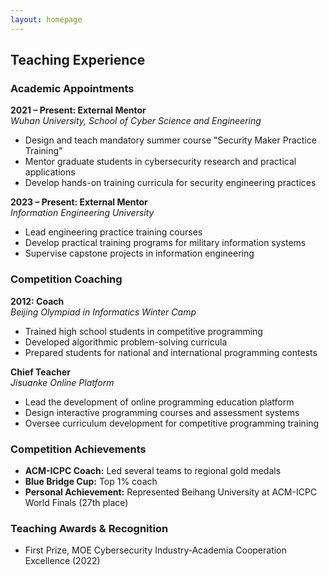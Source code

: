 ```yaml
---
layout: homepage
---
```


## Teaching Experience

### Academic Appointments

**2021 – Present: External Mentor**  
*Wuhan University, School of Cyber Science and Engineering*
- Design and teach mandatory summer course "Security Maker Practice Training"
- Mentor graduate students in cybersecurity research and practical applications
- Develop hands-on training curricula for security engineering practices

**2023 – Present: External Mentor**  
*Information Engineering University*
- Lead engineering practice training courses
- Develop practical training programs for military information systems
- Supervise capstone projects in information engineering

### Competition Coaching

**2012: Coach**  
*Beijing Olympiad in Informatics Winter Camp*
- Trained high school students in competitive programming
- Developed algorithmic problem-solving curricula
- Prepared students for national and international programming contests

**Chief Teacher**  
*Jisuanke Online Platform*
- Lead the development of online programming education platform
- Design interactive programming courses and assessment systems
- Oversee curriculum development for competitive programming training

### Competition Achievements

- **ACM-ICPC Coach:** Led several teams to regional gold medals
- **Blue Bridge Cup:** Top 1% coach
- **Personal Achievement:** Represented Beihang University at ACM-ICPC World Finals (27th place)

### Teaching Awards & Recognition

- First Prize, MOE Cybersecurity Industry‑Academia Cooperation Excellence (2022)
